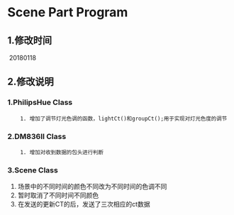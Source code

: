 # Scene Part Program

## 1.修改时间

​	20180118

## 2.修改说明

### 1.PhilipsHue Class

        1. 增加了调节灯光色调的函数，lightCt()和groupCt();用于实现对灯光色度的调节

### 2.DM836II Class

        1. 增加对收到数据的包头进行判断

### 3.Scene Class

1. 场景中的不同时间的颜色不同改为不同时间的色调不同
2. 暂时取消了不同时间不同颜色
3. 在发送的更新CT的后，发送了三次相应的ct数据

